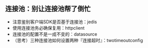 ## 连接池：别让连接池帮了倒忙

- 注意鉴别客户端SDK是否基于连接池：jedis
- 使用连接池务必确保复用：httpclient
- 连接池的配置不是一成不变的：datasource
- （思考）三种连接池如何设置两种『连接超时』：twotimeoutconfig
